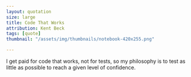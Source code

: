 ```yaml
---
layout: quotation
size: large
title: Code That Works
attribution: Kent Beck
tags: [quote]
thumbnail: "/assets/img/thumbnails/notebook-420x255.png"

---
```


I get paid for code that works, not for tests, so my philosophy is to
test as little as possible to reach a given level of confidence.
